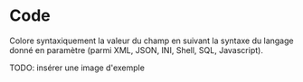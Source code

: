 # Code

Colore syntaxiquement la valeur du champ en suivant la syntaxe du langage donné en paramètre \(parmi XML, JSON, INI, Shell, SQL, Javascript\).

TODO: insérer une image d'exemple

